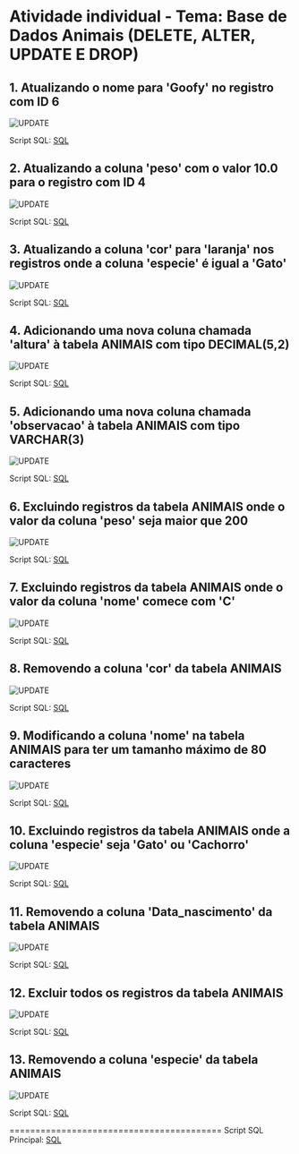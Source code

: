 # Atividade individual - Tema: Base de Dados Animais (DELETE, ALTER, UPDATE E DROP)

## 1. Atualizando o nome para 'Goofy' no registro com ID 6 

![UPDATE](Animais%20png%201.png)

Script SQL:
[SQL](Animais%20%20-%20Crud%20-%201.sql)

## 2. Atualizando a coluna 'peso' com o valor 10.0 para o registro com ID 4 

![UPDATE](Animais%20png%202.png)

Script SQL:
[SQL](Animais%20%20-%20Crud%20-%202.sql)

## 3. Atualizando a coluna 'cor' para 'laranja' nos registros onde a coluna 'especie' é igual a 'Gato'

![UPDATE](Animais%20png%203.png)

Script SQL:
[SQL](Animais%20%20-%20Crud%20-%203.sql)

## 4. Adicionando uma nova coluna chamada 'altura' à tabela ANIMAIS com tipo DECIMAL(5,2) 

![UPDATE](Animais%20png%204.png)

Script SQL:
[SQL](Animais%20%20-%20Crud%20-%204.sql)

## 5. Adicionando uma nova coluna chamada 'observacao' à tabela ANIMAIS com tipo VARCHAR(3) 

![UPDATE](Animais%20png%205.png)

Script SQL:
[SQL](Animais%20%20-%20Crud%20-%205.sql)

## 6. Excluindo registros da tabela ANIMAIS onde o valor da coluna 'peso' seja maior que 200 

![UPDATE](Animais%20png%206.png)

Script SQL:
[SQL](Animais%20%20-%20Crud%20-%206.sql)

## 7. Excluindo registros da tabela ANIMAIS onde o valor da coluna 'nome' comece com 'C'

![UPDATE](Animais%20png%207.png)

Script SQL:
[SQL](Animais%20%20-%20Crud%20-%207.sql)

## 8. Removendo a coluna 'cor' da tabela ANIMAIS 

![UPDATE](Animais%20png%208.png)

Script SQL:
[SQL](Animais%20%20-%20Crud%20-%208.sql)

## 9. Modificando a coluna 'nome' na tabela ANIMAIS para ter um tamanho máximo de 80 caracteres 

![UPDATE](Animais%20png%209.png)

Script SQL:
[SQL](Animais%20%20-%20Crud%20-%209.sql)

## 10. Excluindo registros da tabela ANIMAIS onde a coluna 'especie' seja 'Gato' ou 'Cachorro' 

![UPDATE](Animais%20png%2010.png)

Script SQL:
[SQL](Animais%20%20-%20Crud%20-%2010.sql)

## 11. Removendo a coluna 'Data_nascimento' da tabela ANIMAIS

![UPDATE](Animais%20png%2011.png)

Script SQL:
[SQL](Animais%20%20-%20Crud%20-%2011.sql)

## 12. Excluir todos os registros da tabela ANIMAIS

![UPDATE](Animais%20png%2012.png)

Script SQL:
[SQL](Animais%20%20-%20Crud%20-%2012.sql)

## 13. Removendo a coluna 'especie' da tabela ANIMAIS 

![UPDATE](Animais%20png%2013.png)

Script SQL:
[SQL](Animais%20%20-%20Crud%20-%2013.sql)

=========================================
Script SQL Principal:
[SQL](Animais%20%20-%20Crud.sql)

